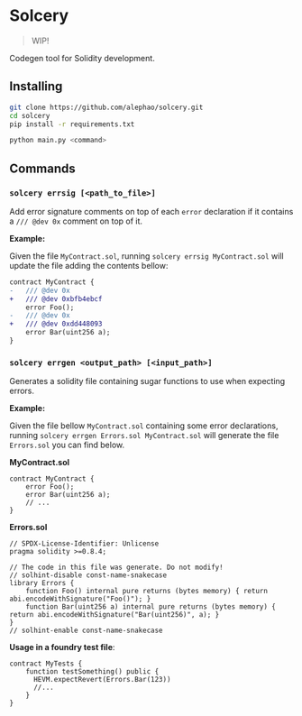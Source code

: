 # Solcery

> WIP!

Codegen tool for Solidity development.

## Installing

```bash
git clone https://github.com/alephao/solcery.git
cd solcery
pip install -r requirements.txt

python main.py <command>
```

## Commands

### `solcery errsig [<path_to_file>]`

Add error signature comments on top of each `error` declaration if it contains a `/// @dev 0x` comment on top of it.

**Example:**

Given the file `MyContract.sol`, running `solcery errsig MyContract.sol` will update the file adding the contents bellow:

```diff
contract MyContract {
-   /// @dev 0x
+   /// @dev 0xbfb4ebcf
    error Foo();
-   /// @dev 0x
+   /// @dev 0xdd448093
    error Bar(uint256 a);
}
```

### `solcery errgen <output_path> [<input_path>]`

Generates a solidity file containing sugar functions to use when expecting errors.

**Example:**

Given the file bellow `MyContract.sol` containing some error declarations, running `solcery errgen Errors.sol MyContract.sol` will generate the file `Errors.sol` you can find below.

**MyContract.sol**

```solidity
contract MyContract {
    error Foo();
    error Bar(uint256 a);
    // ...
}
```

**Errors.sol**

```solidity
// SPDX-License-Identifier: Unlicense
pragma solidity >=0.8.4;

// The code in this file was generate. Do not modify!
// solhint-disable const-name-snakecase
library Errors {
    function Foo() internal pure returns (bytes memory) { return abi.encodeWithSignature("Foo()"); }
    function Bar(uint256 a) internal pure returns (bytes memory) { return abi.encodeWithSignature("Bar(uint256)", a); }
}
// solhint-enable const-name-snakecase
```

**Usage in a foundry test file**:

```solidity
contract MyTests {
    function testSomething() public {
      HEVM.expectRevert(Errors.Bar(123))
      //...
    }
}
```